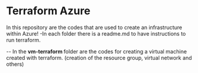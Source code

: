# Terraform Azure
In this repository are the codes that are used to create an infrastructure within Azure!
-In each folder there is a readme.md to have instructions to run terraform.

-- In the <strong> vm-terraform </strong> folder are the codes for creating a virtual machine created with terraform. (creation of the resource group, virtual network and others)

